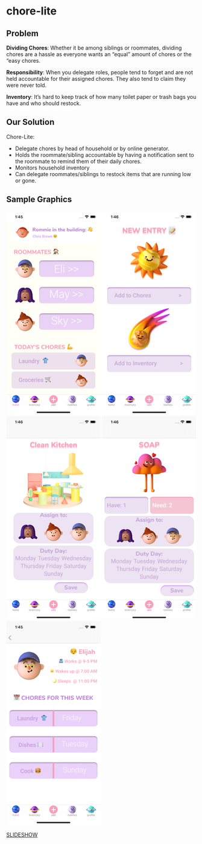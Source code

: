 # chore-lite

## Problem

**Dividing Chores**: Whether it be among siblings or roommates, dividing chores are a hassle as everyone wants an “equal” amount of chores or the “easy chores.

**Responsibility**: When you delegate roles, people tend to forget and are not held accountable for their assigned chores. They also tend to claim they were never told.

**Inventory**: It’s hard to keep track of how many toilet paper or trash bags you have and who should restock.

## Our Solution 

Chore-Lite:
* Delegate chores by head of household or by online generator.
* Holds the roommate/sibling accountable by having a notification sent to the roommate to remind them of their daily chores.
* Monitors household inventory
* Can delegate roommates/siblings to restock items that are running low or gone.

## Sample Graphics

<img src="README/home.png" width="250"> <img src="README/add.png" width="250"> <img src="README/chore.png" width="250"> <img src="README/soap.png" width="250"> <img src="README/eli.png" width="250">

[SLIDESHOW](https://docs.google.com/presentation/d/1jZHP1-VY_3Q425FkpKQbfCBqB5y70GuOgDL8Er_Ir-c/edit#slide=id.p)
